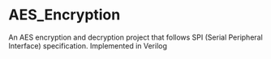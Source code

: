 # AES_Encryption
An AES encryption and decryption project that follows SPI (Serial Peripheral Interface) specification. Implemented in Verilog
